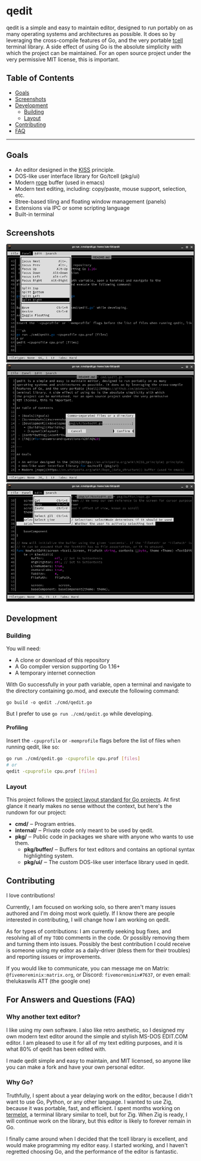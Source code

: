 # qedit

qedit is a simple and easy to maintain editor, designed to run portably on as many
operating systems and architectures as possible. It does so by leveraging the cross-compile
features of Go, and the very portable [tcell](https://github.com/gdamore/tcell)
terminal library. A side effect of using Go is the absolute simplicity with which
the project can be maintained. For an open source project under the very permissive
MIT license, this is important.

## Table of Contents

 - [Goals](#goals)
 - [Screenshots](#screenshots)
 - [Development](#development)
    + [Building](#building)
    + [Layout](#layout)
 - [Contributing](#contributing)
 - [FAQ](#for-answers-and-questions-%28FAQ%29)

---

## Goals

 * An editor designed in the [KISS](https://en.wikipedia.org/wiki/KISS_principle) principle.
 * DOS-like user interface library for Go/tcell (pkg/ui)
 * Modern [rope](https://en.wikipedia.org/wiki/Rope_(data_structure)) buffer (used in emacs)
 * Modern text editing, including: copy/paste, mouse support, selection, etc.
 * Btree-based tiling and floating window management (panels)
 * Extensions via IPC or some scripting language
 * Built-in terminal

## Screenshots

![Editing the README with the "Panel" menu open.](/screenshots/qedit-alpha-dev-panel-menu.png)
![Showing the "Open files" dialog.](/screenshots/qedit-alpha-dev-open-files-dialog.png)
![Showing the "Edit" menu with selected text.](/screenshots/qedit-alpha-dev-copy-selection.png)

## Development

### Building

You will need:

 * A clone or download of this repository
 * A Go compiler version supporting Go 1.16+
 * A temporary internet connection

With Go successfully in your path variable, open a terminal and navigate to the
directory containing go.mod, and execute the following command:

```
go build -o qedit ./cmd/qedit.go
```

But I prefer to use `go run ./cmd/qedit.go` while developing.

#### Profiling

Insert the `-cpuprofile` or `-memprofile` flags before the list of files when running qedit, like so:

```sh
go run ./cmd/qedit.go -cpuprofile cpu.prof [files]
# or
qedit -cpuprofile cpu.prof [files]
```

### Layout

This project follows the [project layout standard for Go projects](https://github.com/golang-standards/project-layout). At first glance it nearly makes no sense without the context, but here's the rundown for our project:

 - **cmd/** ‒ Program entries.
 - **internal/** ‒ Private code only meant to be used by qedit.
 - **pkg/** ‒ Public code in packages we share with anyone who wants to use them.
   + **pkg/buffer/** ‒ Buffers for text editors and contains an optional syntax highlighting system.
   + **pkg/ui/** ‒ The custom DOS-like user interface library used in qedit.

## Contributing

I love contributions!

Currently, I am focused on working solo, so there aren't many issues authored and I'm
doing most work quietly. If I know there are people interested in contributing, I will
change how I am working on qedit.

As for types of contributions: I am currently seeking bug fixes, and resolving all of
my `TODO` comments in the code. Or possibly removing them and turning them into issues.
Possibly the best contribution I could receive is someone using my editor as a daily-driver
(bless them for their troubles) and reporting issues or improvements.

If you would like to communicate, you can message me on Matrix: `@fivemoreminix:matrix.org`,
or Discord: `fivemoreminix#7637`, or even email: thelukaswils ATT (the google one)

## For Answers and Questions (FAQ)

### Why another text editor?
I like using my own software. I also like retro aesthetic, so I designed my own
modern text editor around the simple and stylish MS-DOS EDIT.COM editor. I am
pleased to use it for all of my text editing purposes, and it is what 80% of qedit
has been edited with.

I made qedit simple and easy to maintain, and MIT licensed, so anyone like
you can make a fork and have your own personal editor.

### Why Go?
Truthfully, I spent about a year delaying work on the editor, because I didn't want
to use Go, Python, or any other language. I wanted to use Zig, because it was portable,
fast, and efficient. I spent months working on [termelot](https://github.com/minierolls/termelot),
a terminal library similar to tcell, but for Zig. When Zig is ready, I will continue
work on the library, but this editor is likely to forever remain in Go.

I finally came around when I decided that the tcell library is excellent, and would
make programming my editor easy. I started working, and I haven't regretted choosing Go,
and the performance of the editor is fantastic.
